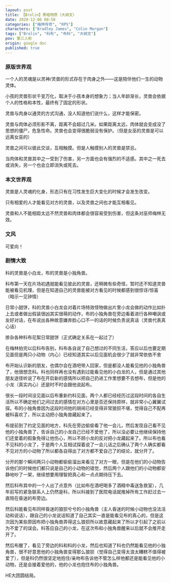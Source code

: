 ```yaml
---
layout: post
title: 【Brolin】黑暗物质（大纲文）
date: 2020-12-06 00:58
categories: ["梅林传奇", "RPS"]
characters: ["Bradley James", "Colin Morgan"]
tags: ["Brolin", "科布", "布科", "大纲文"]
pov: 第三人称
origin: google doc
published: true
---
```


### 原版世界观

一个人的灵魂是以灵神/灵兽的形式存在于肉身之外——这是陪伴他们一生的动物灵体。

小孩的灵兽形状千变万化，取决于小孩本身的想象力；当人年龄渐长，灵兽会依据个人的性格和本性，最终有了固定的形状。

灵兽与肉身以通灵的方式沟通，没人知道他们说什么，这样才能保密。

灵兽与肉体必须形影不离，距离不会超过几米。如果距离太远，肉体就会变成没了思想的僵尸，危急性命。灵兽也会变得很脆弱没有保护。（但是女巫的灵兽是可以远离女巫的）

灵兽之间可以彼此交谈，互相触摸。但是人触摸别人的灵兽是禁忌。

当肉体和灵兽其中之一受到了伤害，另一方面也会有强烈的不适感。其中之一死去或消失，另一个也会立即消失或死去。

### 本文世界观

灵兽是人灵魂的化身，形态只有在习性发生巨大变化的时候才会发生改变。

只有相爱的人才能看见对方的灵兽，以及灵兽之间也才能互相看见。

灵兽和人不能相距太远不然灵兽和肉体都会很容易受到伤害，但这条对巫师梅林无效。

### 文风

可爱向！

### 剧情大致

科的灵兽是小白龙，布的灵兽是小独角兽。

科布第一天在片场初遇就能看见彼此的灵兽，还稍微有些奇怪，暂时还不知道灵兽能被看见机理，但是在知道自己的灵兽能被对方看见的时候都感到很惊讶/惊喜（暗示一见钟情）

日常小甜饼，科的灵兽小白龙会对着片场特效怪物做出片里小龙会做的动作比如扑上去或者做出假装很凶其实很萌的动作，布的小独角兽在旁边看着进行各种嘲讽或友好对话，在布说出各种故意嫌弃脸心口不一的话的时候负责说真话（灵兽代表真心话）

掺杂各种科布花絮日常甜饼（正式确定关系在一起过了）

在梅林拍完以后科布告别，科布各自说了自己想过的不同生活，答应以后也要定期见面但是两只小动物（内心）已经知道其实以后见面机会很少了就非常依依不舍

布开始认识新的朋友，也偶尔会在酒吧带人回家，但是都没人能看见他的小独角兽了，他很想念科。科也同样再也没有遇到过能看见他的小白龙的人，但是通过其他朋友途径听说了布在开启新的感情所以把自己扔进工作里想要不去想布，但是他的小龙（真实内心）还是时不时会跟他说起布。

很长一段时间没见面以后布重新约科见面，两个人都已经经历过这段时间的各自生活所以不确定他们之间过去的感情在对方心里是否还保持原样，就非常小心翼翼试探。布的小独角兽因为这段时间他的胡闹已经变得非常狼狈不堪，觉得自己不配再被科喜欢了，所以主动把小独角兽藏起来了。

布提前到了约定见面的地方，科先在旁边偷偷看了他一会儿，然后发现自己看不见他的小独角兽了，告诉自己的小龙自己已经不爱他了，所以没必要让他继续保持他们还爱着的假象免得让他伤心，所以不顾小龙的反对把小龙藏起来了。所以布也看不见科的小龙了，于是两个人互相试探着说了一会儿话之后确认了两个人确实都看不见对方的小动物了所以都各自得出了对方都不爱自己了的结论，就分开了。

分开的那个瞬间两只小动物都偷偷溜出来看见了对方一眼，但是在他们的小动物告诉他们的时候他们都只说是自己的小动物的错觉，然后两个人跟他们的小动物都安静地吵了一架，继续想要用理智把真心和一点点期待压下去。

然后科布其中的一个人出了点意外（比如布在酒吧喝多了酒精中毒送急救室），几年前写的紧急联系人上仍然是科，所以科接到了医院电话就推掉所有工作赶过去一直陪在昏迷的布旁边。

然后科能看见布同样昏迷的狼狈兮兮的小独角兽（主人昏迷的时候小动物也没法活动和说话），跟自己的小龙说话知道了自己其实一直是能看见布的真心的，但是这次因为某些原因布把小独角兽弄得这么狼狈所以故意藏起来了所以才引起了之前以为不爱了的误会。科答应自己的小龙，在这次布和小独角兽醒来以后就不会推开走开了。

然后布醒了，看见了旁边的科和科的小龙，然后也知道了科也仍然能看见他的小独角兽，很不好意思他的小独角兽变得那么狼狈（觉得自己变得太浪太糟糕不值得被爱了），但是科仍然很坚定地抱住/亲吻布告诉他不管怎么样他都还是能看见他的小动物，还是会接着爱他的，他的小龙也抱住布的小独角兽。

HE大团圆结局。

